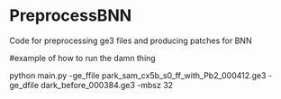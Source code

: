 # PreprocessBNN
Code for preprocessing ge3 files and producing patches for BNN

#example of how to run the damn thing

python main.py -ge_ffile park_sam_cx5b_s0_ff_with_Pb2_000412.ge3  -ge_dfile dark_before_000384.ge3  -mbsz 32
